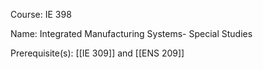 




Course: IE 398

Name: Integrated Manufacturing Systems- Special Studies

Prerequisite(s): [[IE 309]] and [[ENS 209]]